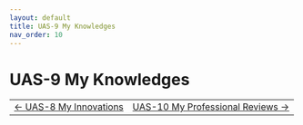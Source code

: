 ```yaml
---
layout: default
title: UAS-9 My Knowledges
nav_order: 10
--- 
```


# UAS-9 My Knowledges

<table width="100%">
  <tr>
    <td align="left">
      <a href="8%20UAS-8%20My%20Innovations.html">← UAS-8 My Innovations</a>
    </td>
    <td align="right">
      <a href="10%20UAS-10%20My%20Professional%20Reviews.html">UAS-10 My Professional Reviews →</a>
    </td>
  </tr>
</table>


